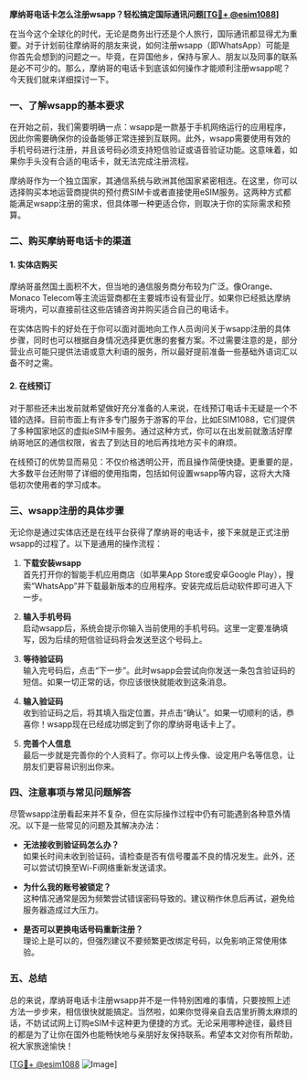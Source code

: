 **摩纳哥电话卡怎么注册wsapp？轻松搞定国际通讯问题[[TG💪+ @esim1088](https://t.me/s/esim1088)]**

在当今这个全球化的时代，无论是商务出行还是个人旅行，国际通讯都显得尤为重要。对于计划前往摩纳哥的朋友来说，如何注册wsapp（即WhatsApp）可能是你首先会想到的问题之一。毕竟，在异国他乡，保持与家人、朋友以及同事的联系是必不可少的。那么，摩纳哥的电话卡到底该如何操作才能顺利注册wsapp呢？今天我们就来详细探讨一下。

### 一、了解wsapp的基本要求

在开始之前，我们需要明确一点：wsapp是一款基于手机网络运行的应用程序，因此你需要确保你的设备能够正常连接到互联网。此外，wsapp需要使用有效的手机号码进行注册，并且该号码必须支持短信验证或语音验证功能。这意味着，如果你手头没有合适的电话卡，就无法完成注册流程。

摩纳哥作为一个独立国家，其通信系统与欧洲其他国家紧密相连。在这里，你可以选择购买本地运营商提供的预付费SIM卡或者直接使用eSIM服务。这两种方式都能满足wsapp注册的需求，但具体哪一种更适合你，则取决于你的实际需求和预算。

### 二、购买摩纳哥电话卡的渠道

#### 1. 实体店购买
摩纳哥虽然国土面积不大，但当地的通信服务商分布较为广泛。像Orange、Monaco Telecom等主流运营商都在主要城市设有营业厅。如果你已经抵达摩纳哥境内，可以直接前往这些店铺咨询并购买适合自己的电话卡。

在实体店购卡的好处在于你可以面对面地向工作人员询问关于wsapp注册的具体步骤，同时也可以根据自身情况选择更优惠的套餐方案。不过需要注意的是，部分营业点可能只提供法语或意大利语的服务，所以最好提前准备一些基础外语词汇以备不时之需。

#### 2. 在线预订
对于那些还未出发前就希望做好充分准备的人来说，在线预订电话卡无疑是一个不错的选择。目前市面上有许多专门服务于游客的平台，比如ESIM1088，它们提供了多种国家地区的虚拟eSIM卡服务。通过这种方式，你可以在出发前就激活好摩纳哥地区的通信权限，省去了到达目的地后再找地方买卡的麻烦。

在线预订的优势显而易见：不仅价格透明公开，而且操作简便快捷。更重要的是，大多数平台还附带了详细的使用指南，包括如何设置wsapp等内容，这将大大降低初次使用者的学习成本。

### 三、wsapp注册的具体步骤

无论你是通过实体店还是在线平台获得了摩纳哥的电话卡，接下来就是正式注册wsapp的过程了。以下是通用的操作流程：

1. **下载安装wsapp**  
   首先打开你的智能手机应用商店（如苹果App Store或安卓Google Play），搜索“WhatsApp”并下载最新版本的应用程序。安装完成后启动软件即可进入下一步。

2. **输入手机号码**  
   启动wsapp后，系统会提示你输入当前使用的手机号码。这里一定要准确填写，因为后续的短信验证码将会发送至这个号码上。

3. **等待验证码**  
   输入完号码后，点击“下一步”。此时wsapp会尝试向你发送一条包含验证码的短信。如果一切正常的话，你应该很快就能收到这条消息。

4. **输入验证码**  
   收到验证码之后，将其填入指定位置，并点击“确认”。如果一切顺利的话，恭喜你！wsapp现在已经成功绑定到了你的摩纳哥电话卡上了。

5. **完善个人信息**  
   最后一步就是完善你的个人资料了。你可以上传头像、设定用户名等信息，让朋友们更容易识别出你来。

### 四、注意事项与常见问题解答

尽管wsapp注册看起来并不复杂，但在实际操作过程中仍有可能遇到各种意外情况。以下是一些常见的问题及其解决办法：

- **无法接收到验证码怎么办？**  
  如果长时间未收到验证码，请检查是否有信号覆盖不良的情况发生。此外，还可以尝试切换至Wi-Fi网络重新发送请求。

- **为什么我的账号被锁定？**  
  这种情况通常是因为频繁尝试错误密码导致的。建议稍作休息后再试，避免给服务器造成过大压力。

- **是否可以更换电话号码重新注册？**  
  理论上是可以的，但强烈建议不要频繁更改绑定号码，以免影响正常使用体验。

### 五、总结

总的来说，摩纳哥电话卡注册wsapp并不是一件特别困难的事情，只要按照上述方法一步步来，相信很快就能搞定。当然啦，如果你觉得亲自去店里折腾太麻烦的话，不妨试试网上订购eSIM卡这种更为便捷的方式。无论采用哪种途径，最终目的都是为了让你在国外也能畅快地与亲朋好友保持联系。希望本文对你有所帮助，祝大家旅途愉快！

[[TG💪+ @esim1088](https://t.me/s/esim1088) ![Image](https://i.postimg.cc/4NQfJmqS/Snipaste-2025-05-13-00-14-12.png)]